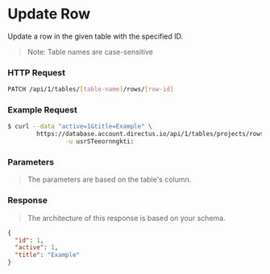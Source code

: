 # Update Row

Update a row in the given table with the specified ID.

> Note: Table names are case-sensitive

### HTTP Request

```bash
PATCH /api/1/tables/[table-name]/rows/[row-id]
```

### Example Request

```bash
$ curl --data "active=1&title=Example" \
        https://database.account.directus.io/api/1/tables/projects/rows/1 \
                -u usrSTeeornngkti:
```

### Parameters

> The parameters are based on the table's column.

### Response

> The architecture of this response is based on your schema.

```json
{
  "id": 1,
  "active": 1,
  "title": "Example"
}
```
